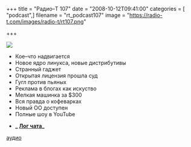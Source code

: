 +++
title = "Радио–Т 107"
date = "2008-10-12T09:41:00"
categories = [ "podcast",]
filename = "rt_podcast107"
image = "https://radio-t.com/images/radio-t/rt107.png"

+++

![](https://radio-t.com/images/radio-t/rt107.png)

- Кое–что надвигается
- Новое ядро линукса, новые дистрибутивы
- Странный гаджет
- Открытая лицензия прошла суд
- Гугл против пьяных
- Реклама в блогах как искуство
- Мелкая машинка за $300
- Вся правда о кофеварках
- Новый ОО доступен
- Полные шоу в YouTube

* **_ [Лог чата](http://chat.radio-t.com/logs/radio-t-107.html)_**

[аудио](https://cdn.radio-t.com/rt_podcast107.mp3)
<audio src="https://cdn.radio-t.com/rt_podcast107.mp3" preload="none"></audio>